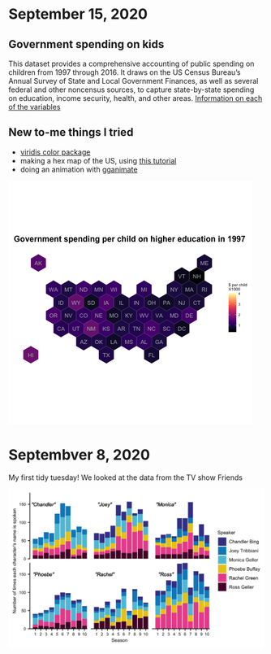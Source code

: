 # September 15, 2020
## Government spending on kids
This dataset provides a comprehensive accounting of public spending on children from 1997 through 2016. It draws on the US Census Bureau’s Annual Survey of State and Local Government Finances, as well as several federal and other noncensus sources, to capture state-by-state spending on education, income security, health, and other areas.
[Information on each of the variables](https://jrosen48.github.io/tidykids/articles/tidykids-codebook.html)

## New to-me things I tried
* [viridis color package](https://cran.r-project.org/web/packages/viridis/vignettes/intro-to-viridis.html)
* making a hex map of the US, using [this tutorial](https://www.r-graph-gallery.com/328-hexbin-map-of-the-usa.html)
* doing an animation with [gganimate](https://gganimate.com/articles/gganimate.html)

![](https://github.com/kheal/TidyTuesday/blob/master/20200914_EducationCosts/20200914_GovSpendingOnKids.gif)

# Septembver 8, 2020
My first tidy tuesday! We looked at the data from the TV show Friends

![](https://github.com/kheal/TidyTuesday/blob/master/2020908_Friends/Figures/200908_Friends.png)

